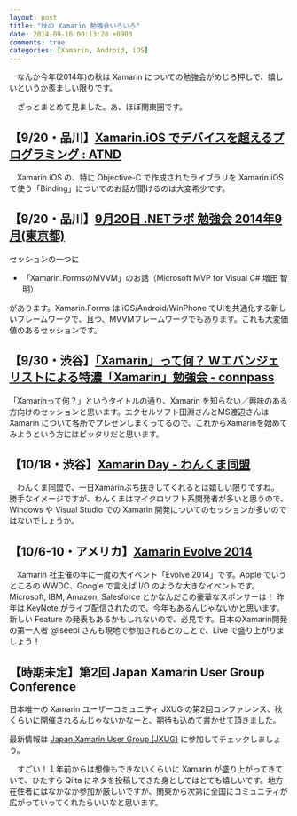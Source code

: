 ```yaml
---
layout: post
title: "秋の Xamarin 勉強会いろいろ"
date: 2014-09-16 00:13:28 +0900
comments: true
categories: [Xamarin, Android, iOS]
---
```

　なんか今年(2014年)の秋は Xamarin についての勉強会がめじろ押しで、嬉しいというか羨ましい限りです。

　ざっとまとめて見ました。あ、ほぼ関東圏です。
<!--more-->
## 【9/20・品川】[Xamarin.iOS でデバイスを超えるプログラミング : ATND](https://atnd.org/events/55564)

　Xamarin.iOS の、特に Objective-C で作成されたライブラリを Xamarin.iOS で使う「Binding」についてのお話が聞けるのは大変希少です。


## 【9/20・品川】[9月20日 .NETラボ 勉強会 2014年9月(東京都)](http://kokucheese.com/event/index/215384/)

セッションの一つに

* 「Xamarin.FormsのMVVM」のお話（Microsoft MVP for Visual C# 増田 智明）

があります。Xamarin.Forms は iOS/Android/WinPhone でUIを共通化する新しいフレームワークで、且つ、MVVMフレームワークでもあります。これも大変価値のあるセッションです。


## 【9/30・渋谷】[「Xamarin」って何？ Wエバンジェリストによる特濃「Xamarin」勉強会 - connpass](http://connpass.com/event/8706/)

「Xamarinって何？」というタイトルの通り、Xamarin を知らない／興味のある方向けのセッションと思います。エクセルソフト田淵さんとMS渡辺さんは Xamarin について各所でプレゼンしまくってるので、これからXamarinを始めてみようという方にはピッタリだと思います。


## 【10/18・渋谷】[Xamarin Day - わんくま同盟](http://www.wankuma.com/seminar/20141018tokyo92/)

　わんくま同盟で、一日Xamarinぶち抜きしてくれるとは嬉しい限りですね。
勝手なイメージですが、わんくまはマイクロソフト系開発者が多いと思うので、Windows や Visual Studio での Xamarin 開発についてのセッションが多いのではないでしょうか。

## 【10/6-10・アメリカ】[Xamarin Evolve 2014](https://evolve.xamarin.com/)

　Xamarin 社主催の年に一度の大イベント「Evolve 2014」です。Apple でいうところの WWDC、Google で言えば I/O のような大きなイベントです。
Microsoft, IBM, Amazon, Salesforce とかなんだこの豪華なスポンサーは！
昨年は KeyNote がライブ配信されたので、今年もあるんじゃないかと思います。新しい Feature の発表もあるかもしれないので、必見です。日本のXamarin開発の第一人者 @iseebi さんも現地で参加されるとのことで、Live で盛り上がりましょう！

## 【時期未定】第2回 Japan Xamarin User Group Conference

日本唯一の Xamarin ユーザーコミュニティ JXUG の第2回コンファレンス、秋くらいに開催されるんじゃないかなーと、期待も込めて書かせて頂きました。

最新情報は [Japan Xamarin User Group (JXUG)](https://www.facebook.com/groups/778386365523431/) に参加してチェックしましょう。



　すごい！１年前からは想像もできないくらいに Xamarin が盛り上がってきていて、ひたすら Qiita にネタを投稿してきた身としてはとても嬉しいです。地方在住者にはなかなか参加が厳しいですが、関東から次第に全国にコミュニティが広がっていってくれたらいいなと思います。
